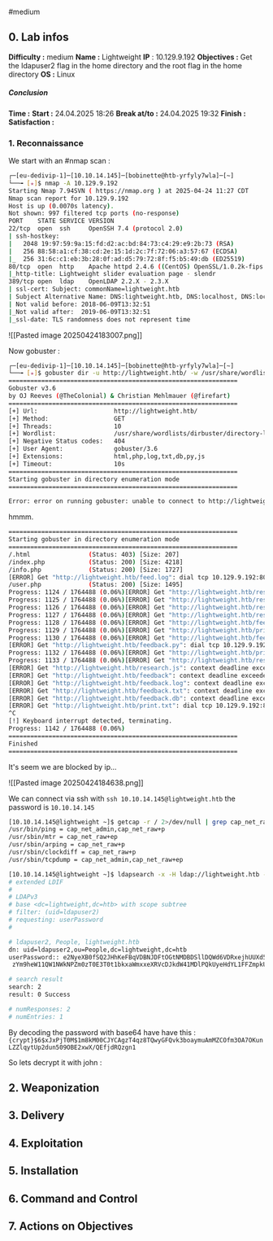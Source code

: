 #medium

## 0. **Lab infos**

**Difficulty :** medium
**Name :** Lightweight
**IP** : 10.129.9.192
**Objectives :** Get the Idapuser2 flag in the home directory and the root flag in the home directory
**OS :** Linux

##### **Conclusion**
**Time :** 
	**Start :** 24.04.2025 18:26
	**Break at/to :** 24.04.2025 19:32
	**Finish :**
**Satisfaction :**  
### 1. **Reconnaissance**

We start with an #nmap scan :

```BASH
┌─[eu-dedivip-1]─[10.10.14.145]─[bobinette@htb-yrfyly7wla]─[~]
└──╼ [★]$ nmap -A 10.129.9.192
Starting Nmap 7.94SVN ( https://nmap.org ) at 2025-04-24 11:27 CDT
Nmap scan report for 10.129.9.192
Host is up (0.0070s latency).
Not shown: 997 filtered tcp ports (no-response)
PORT    STATE SERVICE VERSION
22/tcp  open  ssh     OpenSSH 7.4 (protocol 2.0)
| ssh-hostkey: 
|   2048 19:97:59:9a:15:fd:d2:ac:bd:84:73:c4:29:e9:2b:73 (RSA)
|   256 88:58:a1:cf:38:cd:2e:15:1d:2c:7f:72:06:a3:57:67 (ECDSA)
|_  256 31:6c:c1:eb:3b:28:0f:ad:d5:79:72:8f:f5:b5:49:db (ED25519)
80/tcp  open  http    Apache httpd 2.4.6 ((CentOS) OpenSSL/1.0.2k-fips mod_fcgid/2.3.9 PHP/5.4.16)
|_http-title: Lightweight slider evaluation page - slendr
389/tcp open  ldap    OpenLDAP 2.2.X - 2.3.X
| ssl-cert: Subject: commonName=lightweight.htb
| Subject Alternative Name: DNS:lightweight.htb, DNS:localhost, DNS:localhost.localdomain
| Not valid before: 2018-06-09T13:32:51
|_Not valid after:  2019-06-09T13:32:51
|_ssl-date: TLS randomness does not represent time
```

![[Pasted image 20250424183007.png]]

Now gobuster :

```BASH
┌─[eu-dedivip-1]─[10.10.14.145]─[bobinette@htb-yrfyly7wla]─[~]
└──╼ [★]$ gobuster dir -u http://lightweight.htb/ -w /usr/share/wordlists/dirbuster/directory-list-2.3-medium.txt -x html,php,log,txt,db,py,js
===============================================================
Gobuster v3.6
by OJ Reeves (@TheColonial) & Christian Mehlmauer (@firefart)
===============================================================
[+] Url:                     http://lightweight.htb/
[+] Method:                  GET
[+] Threads:                 10
[+] Wordlist:                /usr/share/wordlists/dirbuster/directory-list-2.3-medium.txt
[+] Negative Status codes:   404
[+] User Agent:              gobuster/3.6
[+] Extensions:              html,php,log,txt,db,py,js
[+] Timeout:                 10s
===============================================================
Starting gobuster in directory enumeration mode
===============================================================

Error: error on running gobuster: unable to connect to http://lightweight.htb/: Get "http://lightweight.htb/": dial tcp 10.129.9.192:80: connect: connection refused
```

hmmm.

```BASH
===============================================================
Starting gobuster in directory enumeration mode
===============================================================
/.html                (Status: 403) [Size: 207]
/index.php            (Status: 200) [Size: 4218]
/info.php             (Status: 200) [Size: 1727]
[ERROR] Get "http://lightweight.htb/feed.log": dial tcp 10.129.9.192:80: connect: connection refused
/user.php             (Status: 200) [Size: 1495]
Progress: 1124 / 1764488 (0.06%)[ERROR] Get "http://lightweight.htb/research.db": dial tcp 10.129.9.192:80: connect: connection refused
Progress: 1125 / 1764488 (0.06%)[ERROR] Get "http://lightweight.htb/research.log": dial tcp 10.129.9.192:80: connect: connection refused
Progress: 1126 / 1764488 (0.06%)[ERROR] Get "http://lightweight.htb/research.txt": dial tcp 10.129.9.192:80: connect: connection refused
Progress: 1127 / 1764488 (0.06%)[ERROR] Get "http://lightweight.htb/research.php": dial tcp 10.129.9.192:80: connect: connection refused
Progress: 1128 / 1764488 (0.06%)[ERROR] Get "http://lightweight.htb/feedback.js": dial tcp 10.129.9.192:80: connect: connection refused
Progress: 1129 / 1764488 (0.06%)[ERROR] Get "http://lightweight.htb/print": dial tcp 10.129.9.192:80: connect: connection refused
Progress: 1130 / 1764488 (0.06%)[ERROR] Get "http://lightweight.htb/feedback.html": dial tcp 10.129.9.192:80: connect: connection refused
[ERROR] Get "http://lightweight.htb/feedback.py": dial tcp 10.129.9.192:80: connect: connection refused
Progress: 1132 / 1764488 (0.06%)[ERROR] Get "http://lightweight.htb/print.log": dial tcp 10.129.9.192:80: connect: connection refused
Progress: 1133 / 1764488 (0.06%)[ERROR] Get "http://lightweight.htb/research.py": context deadline exceeded (Client.Timeout exceeded while awaiting headers)
[ERROR] Get "http://lightweight.htb/research.js": context deadline exceeded (Client.Timeout exceeded while awaiting headers)
[ERROR] Get "http://lightweight.htb/feedback": context deadline exceeded (Client.Timeout exceeded while awaiting headers)
[ERROR] Get "http://lightweight.htb/feedback.log": context deadline exceeded (Client.Timeout exceeded while awaiting headers)
[ERROR] Get "http://lightweight.htb/feedback.txt": context deadline exceeded (Client.Timeout exceeded while awaiting headers)
[ERROR] Get "http://lightweight.htb/feedback.db": context deadline exceeded (Client.Timeout exceeded while awaiting headers)
[ERROR] Get "http://lightweight.htb/print.txt": dial tcp 10.129.9.192:80: connect: connection refused
^C
[!] Keyboard interrupt detected, terminating.
Progress: 1142 / 1764488 (0.06%)
===============================================================
Finished
===============================================================
```

It's seem we are blocked by ip...

![[Pasted image 20250424184638.png]]

We can connect via ssh with `ssh 10.10.14.145@lightweight.htb` the password is `10.10.14.145`

```BASH
[10.10.14.145@lightweight ~]$ getcap -r / 2>/dev/null | grep cap_net_raw
/usr/bin/ping = cap_net_admin,cap_net_raw+p
/usr/sbin/mtr = cap_net_raw+ep
/usr/sbin/arping = cap_net_raw+p
/usr/sbin/clockdiff = cap_net_raw+p
/usr/sbin/tcpdump = cap_net_admin,cap_net_raw+ep
```


```BASH
[10.10.14.145@lightweight ~]$ ldapsearch -x -H ldap://lightweight.htb -b "dc=lightweight,dc=htb" "(uid=ldapuser2)" userPassword
# extended LDIF
#
# LDAPv3
# base <dc=lightweight,dc=htb> with scope subtree
# filter: (uid=ldapuser2)
# requesting: userPassword 
#

# ldapuser2, People, lightweight.htb
dn: uid=ldapuser2,ou=People,dc=lightweight,dc=htb
userPassword:: e2NyeXB0fSQ2JHhKeFBqVDBNJDFtOGtNMDBDSllDQWd6VDRxejhUUXd5R0ZRdms
 zYm9heW11QW1NWkNPZm0zT0E3T0t1bkxaWmxxeXRVcDJkdW41MDlPQkUyeHdYL1FFZmpkUlF6Z24x

# search result
search: 2
result: 0 Success

# numResponses: 2
# numEntries: 1
```

By decoding the password with base64 have have this :
`{crypt}$6$xJxPjT0M$1m8kM00CJYCAgzT4qz8TQwyGFQvk3boaymuAmMZCOfm3OA7OKunLZZlqytUp2dun509OBE2xwX/QEfjdRQzgn1`

So lets decrypt it with john :

## 2. **Weaponization**

## 3. **Delivery**

## 4. **Exploitation**

## 5. **Installation**

## 6. **Command and Control**

## 7. **Actions on Objectives**

